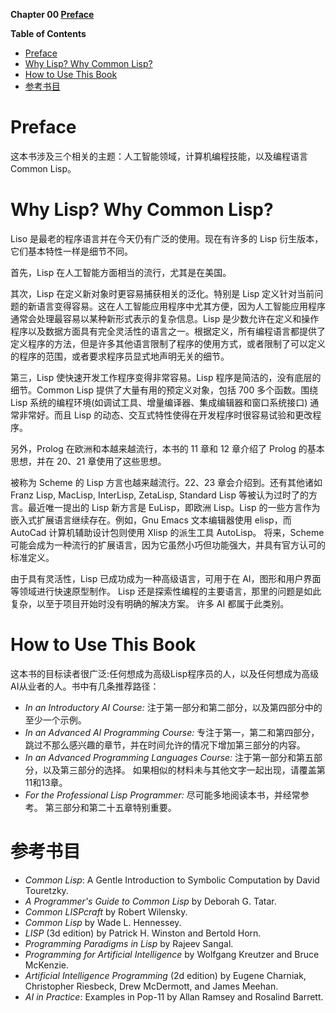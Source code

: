 **Chapter 00 [Preface](https://github.com/norvig/paip-lisp/blob/master/docs/preface.md)**

<!-- markdown-toc start - Don't edit this section. Run M-x markdown-toc-refresh-toc -->
**Table of Contents**

- [Preface](#preface)
- [Why Lisp? Why Common Lisp?](#why-lisp-why-common-lisp)
- [How to Use This Book](#how-to-use-this-book)
- [参考书目](#参考书目)

<!-- markdown-toc end -->

# Preface
这本书涉及三个相关的主题：人工智能领域，计算机编程技能，以及编程语言 Common Lisp。

# Why Lisp? Why Common Lisp?
Liso 是最老的程序语言并在今天仍有广泛的使用。现在有许多的 Lisp 衍生版本，它们基本特性一样是细节不同。

首先，Lisp 在人工智能方面相当的流行，尤其是在美国。

其次，Lisp 在定义新对象时更容易捕获相关的泛化。特别是 Lisp 定义针对当前问题的新语言变得容易。这在人工智能应用程序中尤其方便，因为人工智能应用程序通常会处理最容易以某种新形式表示的复杂信息。Lisp 是少数允许在定义和操作程序以及数据方面具有完全灵活性的语言之一。根据定义，所有编程语言都提供了定义程序的方法，但是许多其他语言限制了程序的使用方式，或者限制了可以定义的程序的范围，或者要求程序员显式地声明无关的细节。

第三，Lisp 使快速开发工作程序变得非常容易。Lisp 程序是简洁的，没有底层的细节。Common Lisp 提供了大量有用的预定义对象，包括 700 多个函数。围绕 Lisp 系统的编程环境(如调试工具、增量编译器、集成编辑器和窗口系统接口) 通常非常好。而且 Lisp 的动态、交互式特性使得在开发程序时很容易试验和更改程序。

另外，Prolog 在欧洲和本越来越流行，本书的 11 章和 12 章介绍了 Prolog 的基本思想，并在 20、21 章使用了这些思想。

被称为 Scheme 的 Lisp 方言也越来越流行。22、23 章会介绍到。还有其他诸如 Franz Lisp, MacLisp, InterLisp, ZetaLisp, Standard Lisp 等被认为过时了的方言。最近唯一提出的 Lisp 新方言是 EuLisp，即欧洲 Lisp。Lisp 的一些方言作为嵌入式扩展语言继续存在。例如，Gnu Emacs 文本编辑器使用 elisp，而 AutoCad 计算机辅助设计包则使用 Xlisp 的派生工具 AutoLisp。 将来，Scheme 可能会成为一种流行的扩展语言，因为它虽然小巧但功能强大，并具有官方认可的标准定义。

由于具有灵活性，Lisp 已成功成为一种高级语言，可用于在 AI，图形和用户界面等领域进行快速原型制作。 Lisp 还是探索性编程的主要语言，那里的问题是如此复杂，以至于项目开始时没有明确的解决方案。 许多 AI 都属于此类别。

# How to Use This Book

这本书的目标读者很广泛:任何想成为高级Lisp程序员的人，以及任何想成为高级AI从业者的人。书中有几条推荐路径：
- *In an Introductory AI Course:* 注于第一部分和第二部分，以及第四部分中的至少一个示例。
- *In an Advanced AI Programming Course:* 专注于第一，第二和第四部分，跳过不那么感兴趣的章节，并在时间允许的情况下增加第三部分的内容。
- *In an Advanced Programming Languages Course:* 注于第一部分和第五部分，以及第三部分的选择。 如果相似的材料未与其他文字一起出现，请覆盖第11和13章。
- *For the Professional Lisp Programmer:* 尽可能多地阅读本书，并经常参考。 第三部分和第二十五章特别重要。

# 参考书目
- *Common Lisp*: A Gentle Introduction to Symbolic Computation by David Touretzky.
- *A Programmer's Guide to Common Lisp* by Deborah G. Tatar. 
- *Common LISPcraft* by Robert Wilensky. 
- *Common Lisp* by Wade L. Hennessey.
- *LISP* (3d edition) by Patrick H. Winston and Bertold Horn.
- *Programming Paradigms in Lisp* by Rajeev Sangal.
- *Programming for Artificial Intelligence* by Wolfgang Kreutzer and Bruce McKenzie.
- *Artificial Intelligence Programming* (2d edition) by Eugene Charniak, Christopher Riesbeck, Drew McDermott, and James Meehan.
- *AI in Practice*: Examples in Pop-11 by Allan Ramsey and Rosalind Barrett.
